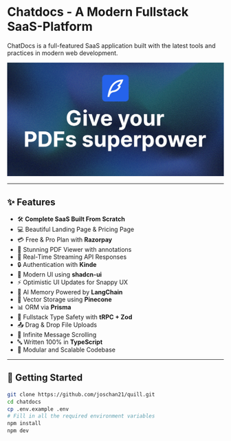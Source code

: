 # Chatdocs - A Modern Fullstack SaaS-Platform

ChatDocs is a full-featured SaaS application built with the latest tools and practices in modern web development.

![Chat docs Banner](./public/thumbnail.png)

---

## ✨ Features

- 🛠️ **Complete SaaS Built From Scratch**
- 💻 Beautiful Landing Page & Pricing Page
- 💳 Free & Pro Plan with **Razorpay**
- 📄 Stunning PDF Viewer with annotations
- 🔄 Real-Time Streaming API Responses
- 🔒 Authentication with **Kinde**
- 🎨 Modern UI using **shadcn-ui**
- ⚡ Optimistic UI Updates for Snappy UX
- 🧠 AI Memory Powered by **LangChain**
- 🌲 Vector Storage using **Pinecone**
- 📊 ORM via **Prisma**
- 🔧 Fullstack Type Safety with **tRPC + Zod**
- 📤 Drag & Drop File Uploads
- 🔄 Infinite Message Scrolling
- 🔤 Written 100% in **TypeScript**
- 🧩 Modular and Scalable Codebase

---

## 🚀 Getting Started

```bash
git clone https://github.com/joschan21/quill.git
cd chatdocs
cp .env.example .env
# Fill in all the required environment variables
npm install
npm dev
